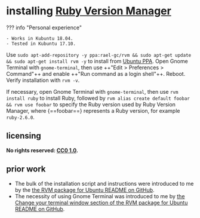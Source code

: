 # installing [Ruby Version Manager]

??? info "Personal experience"
    
    - Works in Kubuntu 18.04.
    - Tested in Kubuntu 17.10.

Use `sudo apt-add-repository -y ppa:rael-gc/rvm && sudo apt-get update && sudo apt-get install rvm -y` to install from [Ubuntu PPA](https://en.wikipedia.org/wiki/Ubuntu_(operating_system)#Package_Archives). Open Gnome Terminal with `gnome-terminal`, then use ++"Edit > Preferences > Command"++ and enable ++"Run command as a login shell"++. Reboot. Verify installation with `rvm -v`.

If necessary, open Gnome Terminal with `gnome-terminal`, then use `rvm install ruby` to install Ruby, followed by `rvm alias create default foobar && rvm use foobar` to specify the Ruby version used by Ruby Version Manager, where {==foobar==} represents a Ruby version, for example `ruby-2.6.0`.

## licensing
**No rights reserved: [CC0 1.0](https://creativecommons.org/publicdomain/zero/1.0/).**

## prior work
- The bulk of the installation script and instructions were introduced to me by the [the RVM package for Ubuntu README on GitHub](https://github.com/rvm/ubuntu_rvm/blob/master/README.md).
- The necessity of using Gnome Terminal was introduced to me by [the Change your terminal window section of the RVM package for Ubuntu README on GitHub](https://github.com/rvm/ubuntu_rvm#2-change-your-terminal-window).

[Ruby Version Manager]: https://rvm.io/
